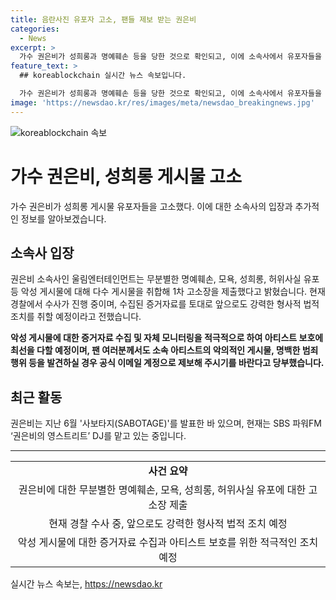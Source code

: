 ```yaml
---
title: 음란사진 유포자 고소, 팬들 제보 받는 권은비
categories:
  - News
excerpt: >
  가수 권은비가 성희롱과 명예훼손 등을 당한 것으로 확인되고, 이에 소속사에서 유포자들을 고소했다. 소속사는 악성 게시물에 대한 강력한 법적 조치와 아티스트 보호를 위해 노력할 것을 밝혔으며, 팬들에게도 이메일을 통해 악의적인 게시물을 제보할 것을 당부했다. 현재 이 사건은 경찰 수사 중이며, 권은비는 최근 두 번째 싱글을 발표하고 SBS 파워FM 권은비의 영스트리트 DJ를 맡고 있다.
feature_text: >
  ## koreablockchain 실시간 뉴스 속보입니다.

  가수 권은비가 성희롱과 명예훼손 등을 당한 것으로 확인되고, 이에 소속사에서 유포자들을 고소했다. 소속사는 악성 게시물에 대한 강력한 법적 조치와 아티스트 보호를 위해 노력할 것을 밝혔으며, 팬들에게도 이메일을 통해 악의적인 게시물을 제보할 것을 당부했다. 현재 이 사건은 경찰 수사 중이며, 권은비는 최근 두 번째 싱글을 발표하고 SBS 파워FM 권은비의 영스트리트 DJ를 맡고 있다.
image: 'https://newsdao.kr/res/images/meta/newsdao_breakingnews.jpg'
---
```


<p><img src="https://newsdao.kr/res/images/meta/newsdao_breakingnews.jpg" alt="koreablockchain 속보" /></p>

<h1>가수 권은비, 성희롱 게시물 고소</h1>

<p data-ke-size="size16">가수 권은비가 성희롱 게시물 유포자들을 고소했다. 이에 대한 소속사의 입장과 추가적인 정보를 알아보겠습니다.</p>

<h2 data-ke-size="size26">소속사 입장</h2>

<p data-ke-size="size16">권은비 소속사인 울림엔터테인먼트는 무분별한 명예훼손, 모욕, 성희롱, 허위사실 유포 등 악성 게시물에 대해 다수 게시물을 취합해 1차 고소장을 제출했다고 밝혔습니다. 현재 경찰에서 수사가 진행 중이며, 수집된 증거자료를 토대로 앞으로도 강력한 형사적 법적 조치를 취할 예정이라고 전했습니다.</p>

<p data-ke-size="size16"><b>악성 게시물에 대한 증거자료 수집 및 자체 모니터링을 적극적으로 하여 아티스트 보호에 최선을 다할 예정이며, 팬 여러분께서도 소속 아티스트의 악의적인 게시물, 명백한 범죄 행위 등을 발견하실 경우 공식 이메일 계정으로 제보해 주시기를 바란다고 당부했습니다.</b></p>

<h2 data-ke-size="size26">최근 활동</h2>

<p data-ke-size="size16">권은비는 지난 6월 '사보타지(SABOTAGE)'를 발표한 바 있으며, 현재는 SBS 파워FM ‘권은비의 영스트리트’ DJ를 맡고 있는 중입니다.</p>

<hr data-ke-size="size16">

<table>
    <tbody>
        <tr>
            <td style="text-align: center; height: 17px;"><b>사건 요약</b></td>
        </tr>
        <tr>
            <td style="text-align: center;">권은비에 대한 무분별한 명예훼손, 모욕, 성희롱, 허위사실 유포에 대한 고소장 제출</td>
        </tr>
        <tr>
            <td style="text-align: center;">현재 경찰 수사 중, 앞으로도 강력한 형사적 법적 조치 예정</td>
        </tr>
        <tr>
            <td style="text-align: center;">악성 게시물에 대한 증거자료 수집과 아티스트 보호를 위한 적극적인 조치 예정</td>
        </tr>
    </tbody>
</table>
실시간 뉴스 속보는, <a href="https://newsdao.kr" rel="dofollow">https://newsdao.kr</a>


